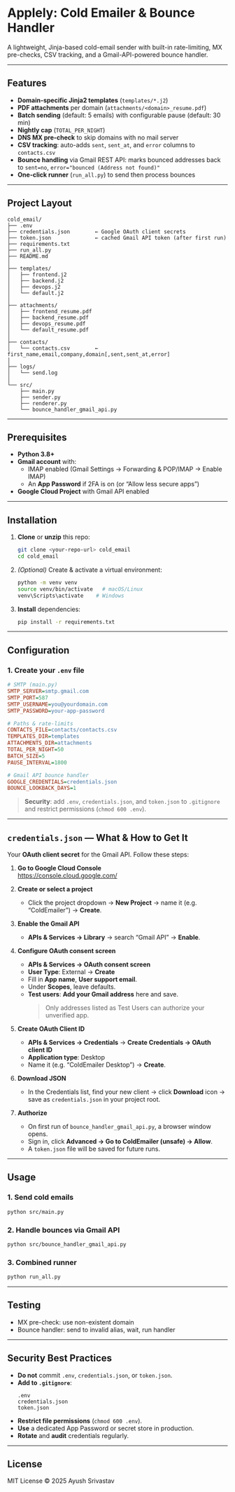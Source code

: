 # Applely: Cold Emailer & Bounce Handler

A lightweight, Jinja-based cold-email sender with built-in rate-limiting, MX pre-checks, CSV tracking, and a Gmail-API-powered bounce handler.

---

## Features

- **Domain-specific Jinja2 templates** (`templates/*.j2`)  
- **PDF attachments** per domain (`attachments/<domain>_resume.pdf`)  
- **Batch sending** (default: 5 emails) with configurable pause (default: 30 min)  
- **Nightly cap** (`TOTAL_PER_NIGHT`)  
- **DNS MX pre-check** to skip domains with no mail server  
- **CSV tracking**: auto-adds `sent`, `sent_at`, and `error` columns to `contacts.csv`  
- **Bounce handling** via Gmail REST API: marks bounced addresses back to `sent=no`, `error="bounced (Address not found)"`  
- **One-click runner** (`run_all.py`) to send then process bounces  

---

## Project Layout

```
cold_email/
├── .env
├── credentials.json        ← Google OAuth client secrets
├── token.json              ← cached Gmail API token (after first run)
├── requirements.txt
├── run_all.py
├── README.md
│
├── templates/
│   ├── frontend.j2
│   ├── backend.j2
│   ├── devops.j2
│   └── default.j2
│
├── attachments/
│   ├── frontend_resume.pdf
│   ├── backend_resume.pdf
│   ├── devops_resume.pdf
│   └── default_resume.pdf
│
├── contacts/
│   └── contacts.csv        ← first_name,email,company,domain[,sent,sent_at,error]
│
├── logs/
│   └── send.log
│
└── src/
    ├── main.py
    ├── sender.py
    ├── renderer.py
    └── bounce_handler_gmail_api.py
```

---

## Prerequisites

- **Python 3.8+**  
- **Gmail account** with:
  - IMAP enabled (Gmail Settings → Forwarding & POP/IMAP → Enable IMAP)  
  - An **App Password** if 2FA is on (or “Allow less secure apps”)  
- **Google Cloud Project** with Gmail API enabled

---

## Installation

1. **Clone** or **unzip** this repo:  
   ```bash
   git clone <your-repo-url> cold_email
   cd cold_email
   ```
2. *(Optional)* Create & activate a virtual environment:  
   ```bash
   python -m venv venv
   source venv/bin/activate   # macOS/Linux
   venv\Scripts\activate    # Windows
   ```
3. **Install** dependencies:  
   ```bash
   pip install -r requirements.txt
   ```

---

## Configuration

### 1. Create your `.env` file

```ini
# SMTP (main.py)
SMTP_SERVER=smtp.gmail.com
SMTP_PORT=587
SMTP_USERNAME=you@yourdomain.com
SMTP_PASSWORD=your-app-password

# Paths & rate-limits
CONTACTS_FILE=contacts/contacts.csv
TEMPLATES_DIR=templates
ATTACHMENTS_DIR=attachments
TOTAL_PER_NIGHT=50
BATCH_SIZE=5
PAUSE_INTERVAL=1800

# Gmail API bounce handler
GOOGLE_CREDENTIALS=credentials.json
BOUNCE_LOOKBACK_DAYS=1
```

> **Security**: add `.env`, `credentials.json`, and `token.json` to `.gitignore` and restrict permissions (`chmod 600 .env`).

---

## `credentials.json` — What & How to Get It

Your **OAuth client secret** for the Gmail API. Follow these steps:

1. **Go to Google Cloud Console**  
   https://console.cloud.google.com/

2. **Create or select a project**  
   - Click the project dropdown → **New Project** → name it (e.g. “ColdEmailer”) → **Create**.

3. **Enable the Gmail API**  
   - **APIs & Services → Library** → search “Gmail API” → **Enable**.

4. **Configure OAuth consent screen**  
   - **APIs & Services → OAuth consent screen**  
   - **User Type**: External → **Create**  
   - Fill in **App name**, **User support email**.  
   - Under **Scopes**, leave defaults.  
   - **Test users**: **Add your Gmail address** here and save.  
     > Only addresses listed as Test Users can authorize your unverified app.  

5. **Create OAuth Client ID**  
   - **APIs & Services → Credentials** → **Create Credentials → OAuth client ID**  
   - **Application type**: Desktop  
   - Name it (e.g. “ColdEmailer Desktop”) → **Create**.

6. **Download JSON**  
   - In the Credentials list, find your new client → click **Download** icon → save as `credentials.json` in your project root.

7. **Authorize**  
   - On first run of `bounce_handler_gmail_api.py`, a browser window opens.  
   - Sign in, click **Advanced → Go to ColdEmailer (unsafe) → Allow**.  
   - A `token.json` file will be saved for future runs.

---

## Usage

### 1. Send cold emails

```bash
python src/main.py
```

### 2. Handle bounces via Gmail API

```bash
python src/bounce_handler_gmail_api.py
```

### 3. Combined runner

```bash
python run_all.py
```

---

## Testing

- MX pre-check: use non-existent domain  
- Bounce handler: send to invalid alias, wait, run handler

---

## Security Best Practices

- **Do not** commit `.env`, `credentials.json`, or `token.json`.  
- **Add to `.gitignore`**:  
  ```gitignore
  .env
  credentials.json
  token.json
  ```  
- **Restrict file permissions** (`chmod 600 .env`).  
- **Use** a dedicated App Password or secret store in production.  
- **Rotate** and **audit** credentials regularly.

---

## License

MIT License © 2025 Ayush Srivastav